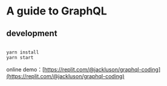 
# A guide to GraphQL

## development

```shell

yarn install
yarn start

```



online demo：[https://replit.com/@jackluson/graphql-coding](https://replit.com/@jackluson/graphql-coding)